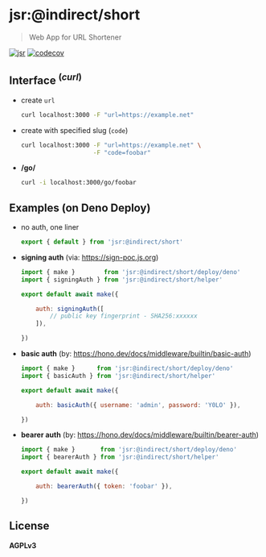 # jsr:@indirect/short

> Web App for URL Shortener

[![jsr](https://jsr.io/badges/@indirect/short)](https://jsr.io/@indirect/short)
[![codecov](https://codecov.io/gh/imcotton/at-indirect-short/graph/badge.svg)](https://codecov.io/gh/imcotton/at-indirect-short)





## Interface <sup>(_curl_)</sup>

- create `url`

    ```sh
    curl localhost:3000 -F "url=https://example.net"
    ```

- create with specified slug (`code`)

    ```sh
    curl localhost:3000 -F "url=https://example.net" \
                        -F "code=foobar"
    ```

- **/go/**

    ```sh
    curl -i localhost:3000/go/foobar
    ```





## Examples (on Deno Deploy)

- no auth, one liner

    ```js
    export { default } from 'jsr:@indirect/short'
    ```

- **signing auth** (via: https://sign-poc.js.org)

    ```js
    import { make }        from 'jsr:@indirect/short/deploy/deno'
    import { signingAuth } from 'jsr:@indirect/short/helper'

    export default await make({

        auth: signingAuth([
            // public key fingerprint - SHA256:xxxxxx
        ]),

    })
    ```

- **basic auth** (by: https://hono.dev/docs/middleware/builtin/basic-auth)

    ```js
    import { make }      from 'jsr:@indirect/short/deploy/deno'
    import { basicAuth } from 'jsr:@indirect/short/helper'

    export default await make({

        auth: basicAuth({ username: 'admin', password: 'Y0LO' }),

    })
    ```

- **bearer auth** (by: https://hono.dev/docs/middleware/builtin/bearer-auth)

    ```js
    import { make }       from 'jsr:@indirect/short/deploy/deno'
    import { bearerAuth } from 'jsr:@indirect/short/helper'

    export default await make({

        auth: bearerAuth({ token: 'foobar' }),

    })
    ```





## License

**AGPLv3**

